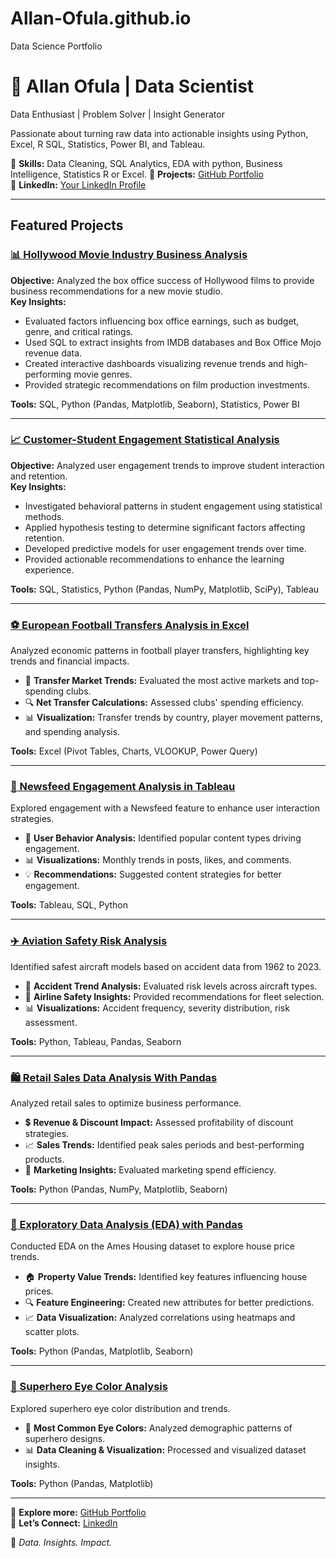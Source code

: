 # Allan-Ofula.github.io
Data Science Portfolio

# 🚀 Allan Ofula | Data Scientist

Data Enthusiast | Problem Solver | Insight Generator

Passionate about turning raw data into actionable insights using Python, Excel, R SQL, Statistics, Power BI, and Tableau.

🔹 **Skills:** Data Cleaning, SQL Analytics, EDA with python, Business Intelligence, Statistics R or Excel.
🔹 **Projects:** [GitHub Portfolio](https://github.com/Allan-Ofula?tab=repositories)  
🔹 **LinkedIn:** [Your LinkedIn Profile](https://www.linkedin.com/in/allan-ofula-b2804911b/)  

---

## Featured Projects

### [📊 Hollywood Movie Industry Business Analysis](https://github.com/Allan-Ofula/Hollyhood-Movie-Industry-Business-Analysis-Project)
**Objective:** Analyzed the box office success of Hollywood films to provide business recommendations for a new movie studio.  
**Key Insights:**
- Evaluated factors influencing box office earnings, such as budget, genre, and critical ratings.
- Used SQL to extract insights from IMDB databases and Box Office Mojo revenue data.
- Created interactive dashboards visualizing revenue trends and high-performing movie genres.
- Provided strategic recommendations on film production investments.  

**Tools:** SQL, Python (Pandas, Matplotlib, Seaborn), Statistics, Power BI  

---

### [📈 Customer-Student Engagement Statistical Analysis](https://github.com/Allan-Ofula/Customer-Student-Engagement-Statistical-Analysis-Project)
**Objective:** Analyzed user engagement trends to improve student interaction and retention.  
**Key Insights:**
- Investigated behavioral patterns in student engagement using statistical methods.
- Applied hypothesis testing to determine significant factors affecting retention.
- Developed predictive models for user engagement trends over time.
- Provided actionable recommendations to enhance the learning experience.  

**Tools:** SQL, Statistics, Python (Pandas, NumPy, Matplotlib, SciPy), Tableau  

---

### [⚽ European Football Transfers Analysis in Excel](https://github.com/Allan-Ofula/Football-Transfers-Analysis-in-Excel)
Analyzed economic patterns in football player transfers, highlighting key trends and financial impacts.

- 📌 **Transfer Market Trends:** Evaluated the most active markets and top-spending clubs.
- 🔍 **Net Transfer Calculations:** Assessed clubs' spending efficiency.
- 📊 **Visualization:** Transfer trends by country, player movement patterns, and spending analysis.

**Tools:** Excel (Pivot Tables, Charts, VLOOKUP, Power Query)  

---

### [📢 Newsfeed Engagement Analysis in Tableau](https://github.com/Allan-Ofula/Newsfeed-Engagement-Analysis-in-Tableau-Project)
Explored engagement with a Newsfeed feature to enhance user interaction strategies.

- 🎯 **User Behavior Analysis:** Identified popular content types driving engagement.
- 📊 **Visualizations:** Monthly trends in posts, likes, and comments.
- 💡 **Recommendations:** Suggested content strategies for better engagement.

**Tools:** Tableau, SQL, Python  

---

### [✈️ Aviation Safety Risk Analysis](https://github.com/Allan-Ofula/Aviation-Safety-Risk-Analysis-Project-Phase1)
Identified safest aircraft models based on accident data from 1962 to 2023.

- 🔎 **Accident Trend Analysis:** Evaluated risk levels across aircraft types.
- 🛫 **Airline Safety Insights:** Provided recommendations for fleet selection.
- 📊 **Visualizations:** Accident frequency, severity distribution, risk assessment.

**Tools:** Python, Tableau, Pandas, Seaborn  

---

### [🛍️ Retail Sales Data Analysis With Pandas](https://github.com/Allan-Ofula/retail_sales_data_analysis_with_pandas)
Analyzed retail sales to optimize business performance.

- 💲 **Revenue & Discount Impact:** Assessed profitability of discount strategies.
- 📈 **Sales Trends:** Identified peak sales periods and best-performing products.
- 🎯 **Marketing Insights:** Evaluated marketing spend efficiency.

**Tools:** Python (Pandas, NumPy, Matplotlib, Seaborn)  

---

### [🏡 Exploratory Data Analysis (EDA) with Pandas](https://github.com/Allan-Ofula/EDA-with-Pandas--Cumulative-Lab)
Conducted EDA on the Ames Housing dataset to explore house price trends.

- 🏠 **Property Value Trends:** Identified key features influencing house prices.
- 🔍 **Feature Engineering:** Created new attributes for better predictions.
- 📈 **Data Visualization:** Analyzed correlations using heatmaps and scatter plots.

**Tools:** Python (Pandas, Matplotlib, Seaborn)  

---

### [🦸 Superhero Eye Color Analysis](https://github.com/Allan-Ofula/Pandas-Data-Cleaning-Checkpoint)
Explored superhero eye color distribution and trends.

- 🔵 **Most Common Eye Colors:** Analyzed demographic patterns of superhero designs.
- 📊 **Data Cleaning & Visualization:** Processed and visualized dataset insights.

**Tools:** Python (Pandas, Matplotlib)  

---

📌 **Explore more:** [GitHub Portfolio](https://github.com/Allan-Ofula?tab=repositories)  
📢 **Let’s Connect:** [LinkedIn](https://www.linkedin.com/in/allan-ofula-b2804911b/)  

🚀 *Data. Insights. Impact.*

